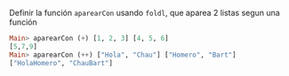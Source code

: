 Definir la función `aparearCon` usando `foldl`, que aparea 2 listas segun una función

```haskell
Main> aparearCon (+) [1, 2, 3] [4, 5, 6]
[5,7,9]
Main> aparearCon (++) ["Hola", "Chau"] ["Homero", "Bart"]
["HolaHomero", "ChauBart"]
```